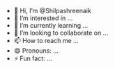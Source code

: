 - 👋 Hi, I’m @Shilpashreenaik
- 👀 I’m interested in ...
- 🌱 I’m currently learning ...
- 💞️ I’m looking to collaborate on ...
- 📫 How to reach me ...
- 😄 Pronouns: ...
- ⚡ Fun fact: ...

<!---
Shilpashreenaik/Shilpashreenaik is a ✨ special ✨ repository because its `README.md` (this file) appears on your GitHub profile.
You can click the Preview link to take a look at your changes.
--->
